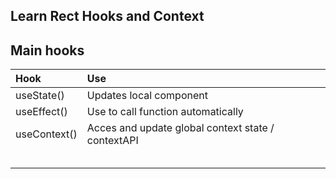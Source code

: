 ## Learn Rect Hooks and Context

## Main hooks
| Hook | Use |
| :---- | :----|
| useState()  | Updates local component|
| useEffect() | Use to call function automatically|
| useContext() | Acces and update global context state / contextAPI|
|||
|||
|||
|||
|||